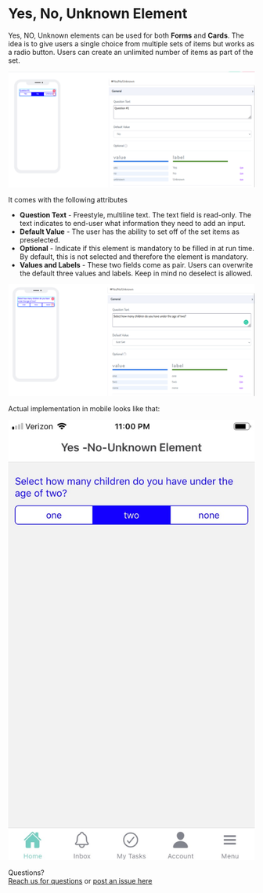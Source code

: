 # Yes, No, Unknown Element

Yes, NO, Unknown elements can be used for both **Forms** and **Cards**. The idea is to give users a single choice from multiple sets of items but works as a radio button. Users can create an unlimited number of items as part of the set.

![image1](../../../../images/cards/elements/yes-no-unknown/yes-no-unknown.png)

It comes with the following attributes


- **Question Text** - Freestyle, multiline text. The text field is read-only. The text indicates to end-user what information they need to add an input.
- **Default Value** - The user has the ability to set off of the set items as preselected.
- **Optional** - Indicate if this element is mandatory to be filled in at run time. By default, this is not selected and therefore the element is mandatory.
- **Values and Labels** - These two fields come as pair. Users can overwrite the default three values and labels. Keep in mind no deselect is allowed.

![image2](../../../../images/cards/elements/yes-no-unknown/yes-no-unknown2.png)

Actual implementation in mobile looks like that:

![image3](../../../../images/cards/elements/yes-no-unknown/yes-no-unknown3.jpg)


Questions? <br>  <a href="https://www.acenji.com/contact" target="_blank" rel="noopener">Reach us for questions</a>   or <a href="https://github.com/acenji/acenji-help/issues" target="_blank" rel="noopener">post an issue here</a>












